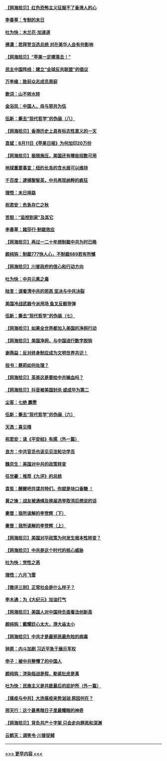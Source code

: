 #### [【网海拾贝】红色恐怖主义征服不了香港人的心](../pages/nsc993/n12329296.md?t=08142351) 
#### [李春草：专制的末日](../pages/nsc993/n12329079.md?t=08142351) 
#### [吐为快：木兰花‧加速道](../pages/nsc993/n12327366.md?t=08142351) 
#### [拂潇：若拜登当选总统 对在美华人会有何影响](../pages/nsc993/n12295996.md?t=08142351) 
#### [【网海拾贝】“苹果一定撑落去！”](../pages/nsc993/n12326784.md?t=08142351) 
#### [民主中国阵线：建立“全球反共联盟”的倡议](../pages/nsc993/n12324177.md?t=08142351) 
#### [万李缘：致前众志成员周庭](../pages/nsc993/n12324635.md?t=08142351) 
#### [歌词：山不转水转](../pages/nsc993/n12324599.md?t=08142351) 
#### [金浴凤：中国人，毋与邪共为伍](../pages/nsc993/n12324257.md?t=08142351) 
#### [伍新：撕去“现代哲学”的伪装（八）](../pages/nsc993/n12324188.md?t=08142351) 
#### [【网海拾贝】香港历史上具有标志性意义的一天](../pages/nsc993/n12324021.md?t=08142351) 
#### [袁斌：8月11日《苹果日报》为何加印20万份](../pages/nsc993/n12323955.md?t=08142351) 
#### [【网海拾贝】极限施压，美国还有哪些招数可用](../pages/nsc993/n12322512.md?t=08142351) 
#### [地球重要事宜：纽约长岛的含水层可以维持](../pages/nsc993/n12321844.md?t=08142351) 
#### [千百度：逮捕黎智英，中共再现纳粹的疯狂](../pages/nsc993/n12321777.md?t=08142351) 
#### [理悟：末日择路](../pages/nsc993/n12320812.md?t=08142351) 
#### [祝君安：危急存亡之秋](../pages/nsc993/n12320795.md?t=08142351) 
#### [苦胆：“监控到家”及其它](../pages/nsc993/n12320751.md?t=08142351) 
#### [李春草：踏莎行·制裁效应](../pages/nsc993/n12318290.md?t=08142351) 
#### [【网海拾贝】再过一二十年想制裁中共为时已晚](../pages/nsc993/n12318195.md?t=08142351) 
#### [颜纯钩：制裁777快人心，不制裁689若有所憾](../pages/nsc993/n12316912.md?t=08142351) 
#### [【网海拾贝】川普政府的信心和行动方向](../pages/nsc993/n12316673.md?t=08142351) 
#### [吐为快：中共元素之毒](../pages/nsc993/n12316547.md?t=08142351) 
#### [陆言：请看清中共的邪恶 坚决与中共决裂](../pages/nsc993/n12315784.md?t=08142351) 
#### [美国冷战武器今派用场 鱼叉反舰导弹](../pages/nsc993/n12316258.md?t=08142351) 
#### [伍新：撕去“现代哲学”的伪装（七）](../pages/nsc993/n12315846.md?t=08142351) 
#### [【网海拾贝】如果全世界都加入美国的净网行动](../pages/nsc993/n12315588.md?t=08142351) 
#### [【网海拾贝】美国净网，与中国进行数字脱钩](../pages/nsc993/n12312813.md?t=08142351) 
#### [谢燕益：反对终身制应成为文明世界共识！](../pages/nsc993/n12310465.md?t=08142351) 
#### [投书：蔡莉如何处理？](../pages/nsc993/n12310224.md?t=08142351) 
#### [【网海拾贝】英美这是要给中共输血吗？](../pages/nsc993/n12307646.md?t=08142351) 
#### [【网海拾贝】抖音被美国封杀 或成华为第二](../pages/nsc993/n12305277.md?t=08142351) 
#### [尘客：七绝 霹雳](../pages/nsc993/n12304053.md?t=08142351) 
#### [伍新：撕去“现代哲学”的伪装（六）](../pages/nsc993/n12303243.md?t=08142351) 
#### [天逸：喜见晴](../pages/nsc993/n12303226.md?t=08142351) 
#### [祝君安：读《平安经》有感（外一篇）](../pages/nsc993/n12303170.md?t=08142351) 
#### [良方：中共官员也该见见法轮功学员](../pages/nsc993/n12302985.md?t=08142351) 
#### [魏京生：美国对中共的政策转变](../pages/nsc993/n12302929.md?t=08142351) 
#### [任世豪：推荐《九评》的总统](../pages/nsc993/n12302838.md?t=08142351) 
#### [袁哲：醒醒吧共谍共特们，你就是块口香糖 ！](../pages/nsc993/n12302678.md?t=08142351) 
#### [黄之锋：战友被通缉及换届选举取消后想说的话](../pages/nsc993/n12302681.md?t=08142351) 
#### [秦晋：我所读解的李登辉（下）](../pages/nsc993/n12302171.md?t=08142351) 
#### [秦晋：我所读解的李登辉（上）](../pages/nsc993/n12301979.md?t=08142351) 
#### [【网海拾贝】美国对华政策为何发生根本性转变？](../pages/nsc993/n12302091.md?t=08142351) 
#### [【网海拾贝】中共是这个时代的核心威胁](../pages/nsc993/n12300541.md?t=08142351) 
#### [吐为快：党性之恶](../pages/nsc993/n12300263.md?t=08142351) 
#### [理悟：六月飞雪](../pages/nsc993/n12300243.md?t=08142351) 
#### [【微评三则】正常社会是什么样子？](../pages/nsc993/n12300228.md?t=08142351) 
#### [李木通：为《大纪元》加油打气](../pages/nsc993/n12280363.md?t=08142351) 
#### [【网海拾贝】美国人对中国持负面看法创新高](../pages/nsc993/n12298720.md?t=08142351) 
#### [颜纯钩：戴耀廷心太大，港大庙太小](../pages/nsc993/n12297682.md?t=08142351) 
#### [【网海拾贝】中共才是最邪恶最危险的病毒](../pages/nsc993/n12296470.md?t=08142351) 
#### [钟原：内斗加剧 习近平急于展示军权](../pages/nsc993/n12292544.md?t=08142351) 
#### [申子：被中共整懵了的中国人](../pages/nsc993/n12291389.md?t=08142351) 
#### [颜纯钩：渲染临战是假，勒紧肚皮是真](../pages/nsc993/n12290945.md?t=08142351) 
#### [吐为快：民族主义是共匪最后的庇护所（外一篇）](../pages/nsc993/n12290887.md?t=08142351) 
#### [【瘟疫与中共】大连瘟疫来势汹汹 原因何在？](../pages/nsc993/n12287474.md?t=08142351) 
#### [邢天行：这个最黑暗日子里最耀眼的神奇](../pages/nsc993/n12289882.md?t=08142351) 
#### [【网海拾贝】背负共产十字架 只会走向罪恶和深渊](../pages/nsc993/n12288290.md?t=08142351) 
#### [云鹤天：调笑令·川普捉贼](../pages/nsc993/n12285672.md?t=08142351) 

----
#### [ >>> 更早内容 <<< ](../indexes/nsc993-earlier.md)
